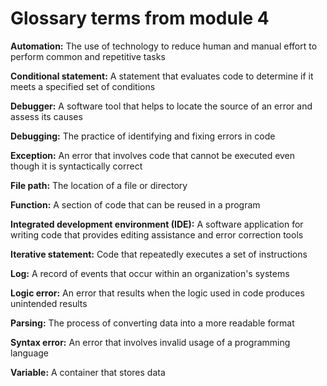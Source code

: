 # Glossary terms from module 4

**Automation:** The use of technology to reduce human and manual effort to perform common and repetitive tasks

**Conditional statement:** A statement that evaluates code to determine if it meets a specified set of conditions

**Debugger:** A software tool that helps to locate the source of an error and assess its causes

**Debugging:** The practice of identifying and fixing errors in code

**Exception:** An error that involves code that cannot be executed even though it is syntactically correct

**File path:** The location of a file or directory 

**Function:** A section of code that can be reused in a program

**Integrated development environment (IDE):** A software application for writing code that provides editing assistance and error correction tools

**Iterative statement:** Code that repeatedly executes a set of instructions

**Log:** A record of events that occur within an organization's systems 

**Logic error:** An error that results when the logic used in code produces unintended results

**Parsing:** The process of converting data into a more readable format

**Syntax error:** An error that involves invalid usage of a programming language

**Variable:** A container that stores data